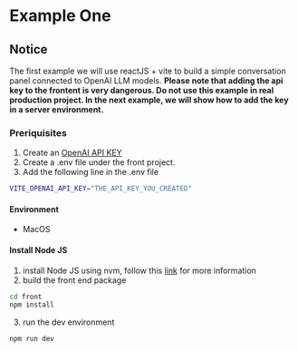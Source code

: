 # Example One

## Notice
The first example we will use reactJS + vite to build a simple conversation panel connected to OpenAI LLM models.
**Please note that adding the api key to the frontent is very dangerous. Do not use this example in real production project. In the next example, we will show how to add the key in a server environment.**
### Preriquisites
1. Create an [OpenAI API KEY](https://platform.openai.com/api-keys)
2. Create a .env file under the front project.
3. Add the following line in the .env file
```bash
VITE_OPENAI_API_KEY="THE_API_KEY_YOU_CREATED"
```
#### Environment
- MacOS
#### Install Node JS
1. install Node JS using nvm, follow this [link](https://nodejs.org/en/download) for more information
2. build the front end package
```bash
cd front
npm install
```
3. run the dev environment
```bash
npm run dev
```
